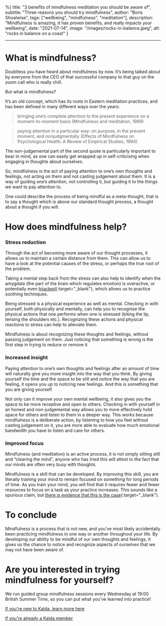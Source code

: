 %{
title: "3 benefits of mindfulness meditation you should be aware of",
subtitle: "Three reasons you should try mindfulness",
author: "Boris Shoalwise",
tags: ["wellbeing", "mindfulness", "meditation"],
description: "Mindfulness is amazing, it has proven benefits, and really impacts your wellbeing",
date: "2021-07-14",
image: "/images/rocks-in-balance.jpeg",
alt: "rocks in balance on a coast"
}

---

# What is mindfulness? 

Doubtless you have heard about mindfulness by now. It’s being talked about by everyone from the CEO of that successful company to that guy on the zoom call who is really chill. 

But what *is* mindfulness? 

It’s an old concept, which has its roots in Eastern meditation practices, and has been defined in many different ways over the years: 

> bringing one’s complete attention to the present experience on a moment-to-moment basis
(Mindfulness and meditation, 1999)

> paying attention in a particular way: on purpose, in the present moment, and nonjudgmentally 
(Effects of Mindfulness on Psychological Health: A Review of Empirical Studies, 1994)

The non-judgemental part of the second quote is particularly important to bear in mind, as one can easily get wrapped up in self-criticising when engaging in thoughts about ourselves. 

So, mindfulness is the act of paying attention to one’s own thoughts and feelings, not acting on them and not casting judgement about them. It is a way of guiding one’s attention, not controlling it, but guiding it to the things we want to pay attention to. 

One could describe the process of being mindful as a meta-thought, that is to say a thought which is above our standard thought process, a thought about a thought if you will. 

# How does mindfulness help? 

### **Stress reduction**

Through the act of becoming more aware of our thought processes, it allows us to maintain a certain distance from them. This can allow us to have a look at the potential causes of the stress, or perhaps the true root of the problem. 

Taking a mental step back from the stress can also help to identify when the amygdala (the part of the brain which regulates emotion) is overactive, or potentially even [hijacked](https://www.healthline.com/health/stress/amygdala-hijack#overview){:target="_blank"}, which allows us to practice soothing techniques. 

Being stressed is a physical experience as well as mental. Checking in with yourself, both physically and mentally, can help you to recognise the physical actions that one performs when one is stressed (biting the lip, tensing the shoulders etc.). Recognizing these actions and physical reactions to stress can help to alleviate them. 

Mindfulness is about recognizing these thoughts and feelings, without passing judgement on them. Just noticing that something is wrong is the first step in trying to reduce or remove it. 

### **Increased insight** 

Paying attention to one’s own thoughts and feelings after an amount of time will naturally give you more insight into the way that you think. By giving yourself the time and the space to be still and notice the way that you are feeling, it opens you up to noticing new feelings. And this is something that you are giving yourself. 

Not only can it improve your own mental wellbeing, it also gives you the space to be more receptive and open to others. Checking in with yourself in an honest and non-judgemental way allows you to more effectively hold space for others and listen to them in a deeper way. This works because mindfulness is a deliberate action, by listening to how you feel without casting judgement on it, you are more able to evaluate how much emotional bandwidth you have to listen and care for others. 

### **Improved focus** 

Mindfulness (and meditation) is an active process, it is not simply sitting still and “clearing the mind”, anyone who has tried this will attest to the fact that our minds are often very busy with thoughts. 

Mindfulness is a skill that can be developed. By improving this skill, you are literally training your mind to remain focused on something for long periods of time. As you train your mind, you will find that it requires fewer and fewer resources to focus on a task as your practice increases. This sounds like a spurious claim, but [there is evidence that this is the case](https://www.apa.org/monitor/2012/07-08/ce-corner){:target="_blank"}. 

# To conclude

Mindfulness is a process that is not new, and you’ve most likely accidentally been practicing mindfulness in one way or another throughout your life. By developing our ability to be mindful of our own thoughts and feelings, it gives us the chance to notice and recognize aspects of ourselves that we may not have been aware of. 

# Are you interested in trying mindfulness for yourself? 
We run guided group mindfulness sessions every Wednesday at 19:00 British Summer Time, so you can put what you’ve learned into practice!
 
[If you're new to Kalda, learn more here](https://www.eventbrite.com/e/kalda-mindfulness-session-tickets-150015096191)

[If you're already a Kalda member](https://kalda.co/therapy-sessions)

